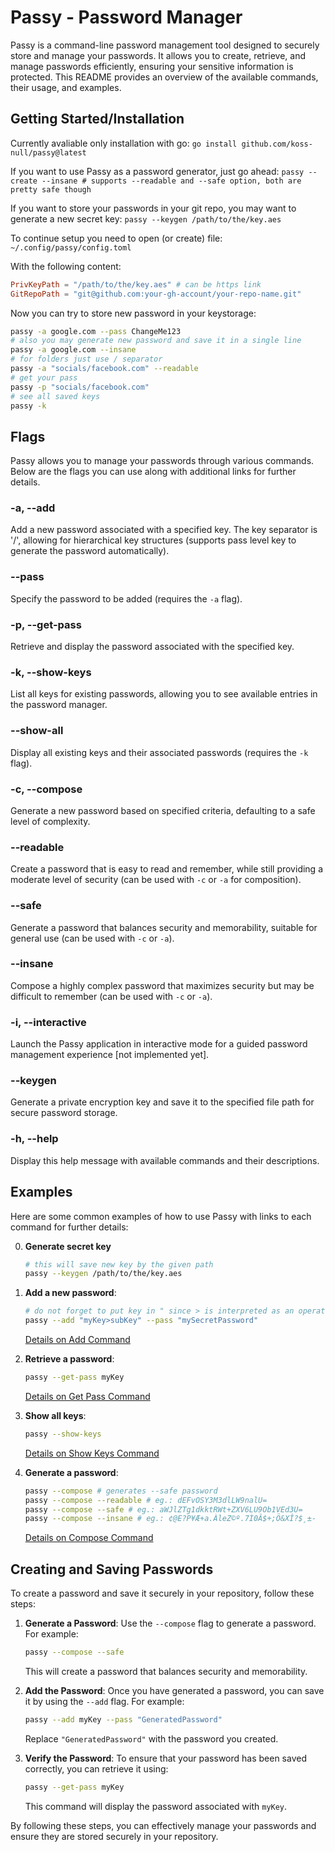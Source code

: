 # Passy - Password Manager

Passy is a command-line password management tool designed to securely store and manage your passwords. It allows you to create, retrieve, and manage passwords efficiently, ensuring your sensitive information is protected. This README provides an overview of the available commands, their usage, and examples.

## Getting Started/Installation

Currently avaliable only installation with go: 
```go install github.com/koss-null/passy@latest```

If you want to use Passy as a password generator, just go ahead:
```passy --create --insane # supports --readable and --safe option, both are pretty safe though```

If you want to store your passwords in your git repo, you may want to generate a new secret key:
```passy --keygen /path/to/the/key.aes```

To continue setup you need to open (or create) file:
```~/.config/passy/config.toml```

With the following content:
```toml
PrivKeyPath = "/path/to/the/key.aes" # can be https link
GitRepoPath = "git@github.com:your-gh-account/your-repo-name.git"
```

Now you can try to store new password in your keystorage:
```bash
passy -a google.com --pass ChangeMe123
# also you may generate new password and save it in a single line
passy -a google.com --insane
# for folders just use / separator
passy -a "socials/facebook.com" --readable
# get your pass
passy -p "socials/facebook.com"
# see all saved keys
passy -k
```

## Flags

Passy allows you to manage your passwords through various commands. Below are the flags you can use along with additional links for further details.

### -a, --add
Add a new password associated with a specified key. The key separator is '/', allowing for hierarchical key structures (supports pass level key to generate the password automatically).

### --pass
Specify the password to be added (requires the `-a` flag).

### -p, --get-pass
Retrieve and display the password associated with the specified key.

### -k, --show-keys
List all keys for existing passwords, allowing you to see available entries in the password manager.

### --show-all
Display all existing keys and their associated passwords (requires the `-k` flag).

### -c, --compose
Generate a new password based on specified criteria, defaulting to a safe level of complexity.

### --readable
Create a password that is easy to read and remember, while still providing a moderate level of security (can be used with `-c` or `-a` for composition).

### --safe
Generate a password that balances security and memorability, suitable for general use (can be used with `-c` or `-a`).

### --insane
Compose a highly complex password that maximizes security but may be difficult to remember (can be used with `-c` or `-a`).

### -i, --interactive
Launch the Passy application in interactive mode for a guided password management experience [not implemented yet].

### --keygen
Generate a private encryption key and save it to the specified file path for secure password storage.

### -h, --help
Display this help message with available commands and their descriptions.

## Examples

Here are some common examples of how to use Passy with links to each command for further details:

0. **Generate secret key**
   ```bash
   # this will save new key by the given path
   passy --keygen /path/to/the/key.aes
   ```

1. **Add a new password**: 
   ```bash
   # do not forget to put key in " since > is interpreted as an operator in bash
   passy --add "myKey>subKey" --pass "mySecretPassword"
   ```
   [Details on Add Command](#-a--add)

2. **Retrieve a password**: 
   ```bash
   passy --get-pass myKey
   ```
   [Details on Get Pass Command](#-p--get-pass)

3. **Show all keys**: 
   ```bash
   passy --show-keys
   ```
   [Details on Show Keys Command](#-k--show-keys)

4. **Generate a password**: 
   ```bash
   passy --compose # generates --safe password
   passy --compose --readable # eg.: dEFvOSY3M3dlLW9nalU=
   passy --compose --safe # eg.: aWJlZTg1dkktRWt+ZXV6LU9Ob1VEd3U=
   passy --compose --insane # eg.: ¢@E?P¥Æ+a.ÀleZ©º.7Ì0Â$+;Ö&XÎ?$¸±-
   ```
   [Details on Compose Command](#-c--compose)

## Creating and Saving Passwords

To create a password and save it securely in your repository, follow these steps:

1. **Generate a Password**: Use the `--compose` flag to generate a password. For example:
   ```bash
   passy --compose --safe
   ```
   This will create a password that balances security and memorability.

2. **Add the Password**: Once you have generated a password, you can save it by using the `--add` flag. For example:
   ```bash
   passy --add myKey --pass "GeneratedPassword"
   ```
   Replace `"GeneratedPassword"` with the password you created.

3. **Verify the Password**: To ensure that your password has been saved correctly, you can retrieve it using:
   ```bash
   passy --get-pass myKey
   ```
   This command will display the password associated with `myKey`.

By following these steps, you can effectively manage your passwords and ensure they are stored securely in your repository.
